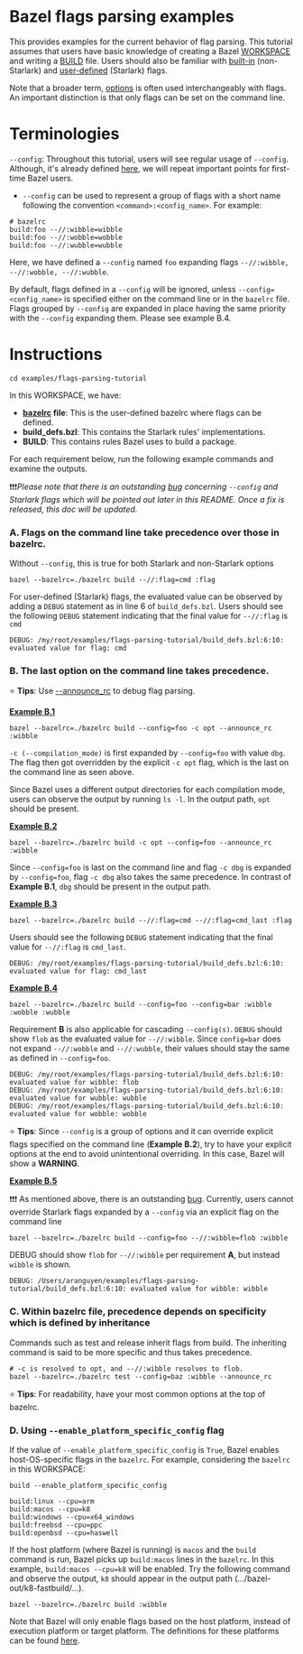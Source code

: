 Bazel flags parsing examples
========================

This provides examples for the current behavior of flag parsing. This tutorial assumes that users have basic knowledge of creating a Bazel [WORKSPACE](https://bazel.build/concepts/build-ref#workspace) and writing a [BUILD](https://bazel.build/concepts/build-ref#BUILD_files) file. Users should also be familiar with [built-in](https://bazel.build/docs/configurable-attributes#built-in-flags) (non-Starlark) and [user-defined](https://bazel.build/docs/configurable-attributes#custom-flags) (Starlark) flags. 

Note that a broader term, [options](https://bazel.build/reference/command-line-reference#option-syntax) is often used interchangeably with flags. An important distinction is that only flags can be set on the command line. 

Terminologies
========================
`--config`: Throughout this tutorial, users will see regular usage of `--config`. Although, it's already defined [here](https://bazel.build/run/bazelrc), we will repeat important points for first-time Bazel users.
* `--config` can be used to represent a group of flags with a short name following the convention `<command>:<config_name>`. For example:
```
# bazelrc
build:foo --//:wibble=wibble
build:foo --//:wobble=wobble
build:foo --//:wubble=wubble
```
Here, we have defined a `--config` named `foo` expanding flags `--//:wibble, --//:wobble, --//:wubble`.

By default, flags defined in a `--config` will be ignored, unless `--config=<config_name>` is specified either on the command line or in the `bazelrc` file. Flags grouped by `--config` are expanded in place having the same priority with the `--config` expanding them. Please see example B.4.

Instructions
========================

```
cd examples/flags-parsing-tutorial
```
In this WORKSPACE, we have:
* <b>[bazelrc](https://bazel.build/run/bazelrc) file</b>: This is the user-defined bazelrc where flags can be defined.
* <b>build_defs.bzl</b>: This contains the Starlark rules' implementations.
* <b>BUILD</b>: This contains rules Bazel uses to build a package.

For each requirement below, run the following example commands and examine the outputs. 

❗❗❗<i>Please note that there is an outstanding [bug](https://github.com/bazelbuild/bazel/issues/13603) concerning `--config` and Starlark flags which will be pointed out later in this README. Once a fix is released, this doc will be updated.</i>

### A. Flags on the command line take precedence over those in bazelrc. ### 
Without `--config`, this is true for both Starlark and non-Starlark options
```
bazel --bazelrc=./bazelrc build --//:flag=cmd :flag
```
For user-defined (Starlark) flags, the evaluated value can be observed by adding a `DEBUG` statement as in line 6 of `build_defs.bzl`. Users should see the following `DEBUG` statement indicating that the final value for `--//:flag` is `cmd`
```
DEBUG: /my/root/examples/flags-parsing-tutorial/build_defs.bzl:6:10: evaluated value for flag: cmd
```
### B. The last option on the command line takes precedence. ###
⭐ <b>Tips</b>: Use [--announce_rc](https://bazel.build/docs/user-manual#announce-rc) to debug flag parsing.

<u><b>Example B.1</b></u>
```
bazel --bazelrc=./bazelrc build --config=foo -c opt --announce_rc :wibble
```
`-c (--compilation_mode)` is first expanded by `--config=foo` with value `dbg`. The flag then got overridden by the explicit `-c opt` flag, which is the last on the command line as seen above. 

Since Bazel uses a different output directories for each compilation mode, users can observe the output by running `ls -l`. In the output path, `opt` should be present.

<u><b>Example B.2</b></u>
```
bazel --bazelrc=./bazelrc build -c opt --config=foo --announce_rc :wibble
```
Since `--config=foo` is last on the command line and flag `-c dbg` is expanded by `--config=foo`, flag `-c dbg` also takes the same precedence. In contrast of <b>Example B.1</b>, `dbg` should be present in the output path.

<u><b>Example B.3</b></u>
```
bazel --bazelrc=./bazelrc build --//:flag=cmd --//:flag=cmd_last :flag
```
Users should see the following `DEBUG` statement indicating that the final value for `--//:flag` is `cmd_last`.
```
DEBUG: /my/root/examples/flags-parsing-tutorial/build_defs.bzl:6:10: evaluated value for flag: cmd_last
```
<u><b>Example B.4</b></u>
```
bazel --bazelrc=./bazelrc build --config=foo --config=bar :wibble :wobble :wubble
```
Requirement <b>B</b> is also applicable for cascading `--config(s)`. `DEBUG` should show `flob` as the evaluated value for `--//:wibble`. Since `config=bar` does not expand `--//:wobble` and `--//:wubble`, their values should stay the same as defined in `--config=foo`.
```
DEBUG: /my/root/examples/flags-parsing-tutorial/build_defs.bzl:6:10: evaluated value for wibble: flob
DEBUG: /my/root/examples/flags-parsing-tutorial/build_defs.bzl:6:10: evaluated value for wubble: wubble
DEBUG: /my/root/examples/flags-parsing-tutorial/build_defs.bzl:6:10: evaluated value for wobble: wobble
```
⭐ <b>Tips</b>: Since `--config` is a group of options and it can override explicit flags specified on the command line (<b>Example B.2</b>), try to have your explicit options at the end to avoid unintentional overriding. In this case, Bazel will show a <b>WARNING</b>.

<u><b>Example B.5</b></u>

❗❗❗ As mentioned above, there is an outstanding [bug](https://github.com/bazelbuild/bazel/issues/13603). Currently, users cannot override Starlark flags expanded by a `--config` via an explicit flag on the command line
```
bazel --bazelrc=./bazelrc build --config=foo --//:wibble=flob :wibble
```
DEBUG should show `flob` for `--//:wibble` per requirement <b>A</b>, but instead `wibble` is shown.
```
DEBUG: /Users/aranguyen/examples/flags-parsing-tutorial/build_defs.bzl:6:10: evaluated value for wibble: wibble
```
### C. Within bazelrc file, precedence depends on specificity which is defined by inheritance ###
Commands such as test and release inherit flags from build. The inheriting command is said to be more specific and thus takes precedence.
```
# -c is resolved to opt, and --//:wibble resolves to flob.
bazel --bazelrc=./bazelrc test --config=baz :wibble --announce_rc
```
⭐ <b>Tips</b>: For readability, have your most common options at the top of bazelrc.
### D. Using `--enable_platform_specific_config` flag
If the value of `--enable_platform_specific_config` is `True`, Bazel enables host-OS-specific flags in the `bazelrc`. For example, considering the `bazelrc` in this WORKSPACE:
```
build --enable_platform_specific_config

build:linux --cpu=arm
build:macos --cpu=k8
build:windows --cpu=x64_windows
build:freebsd --cpu=ppc
build:openbsd --cpu=haswell
```
If the host platform (where Bazel is running) is `macos` and the `build` command is run, Bazel picks up `build:macos` lines in the `bazelrc`. In this example, `build:macos --cpu=k8` will be enabled. Try the following command and observe the output, `k8` should appear in the output path (.../bazel-out/k8-fastbuild/...).
```
bazel --bazelrc=./bazelrc build :wibble
```
Note that Bazel will only enable flags based on the host platform, instead of execution platform or target platform. The definitions for these platforms can be found [here](https://bazel.build/extending/platforms). 


